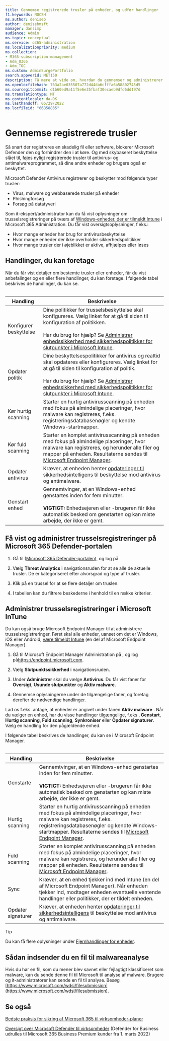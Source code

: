 ```yaml
---
title: Gennemse registrerede trusler på enheder, og udfør handlinger
f1.keywords: NOCSH
ms.author: deniseb
author: denisebmsft
manager: dansimp
audience: Admin
ms.topic: conceptual
ms.service: o365-administration
ms.localizationpriority: medium
ms.collection:
- M365-subscription-management
- Adm_O365
- Adm_TOC
ms.custom: AdminSurgePortfolio
search.appverid: MET150
description: Få mere at vide om, hvordan du gennemser og administrerer trusler, der er registreret af Microsoft Defender Antivirus, på dine Windows-enheder.
ms.openlocfilehash: 763a2ae035507a772d44da6cfffa6a58802745d5
ms.sourcegitcommit: d1b60ed9a11f5e6e35fbaf30ecaeb9dfd6dd197d
ms.translationtype: MT
ms.contentlocale: da-DK
ms.lasthandoff: 06/29/2022
ms.locfileid: "66858835"
---
```

# <a name="review-detected-threats"></a>Gennemse registrerede trusler

Så snart der registreres en skadelig fil eller software, blokerer Microsoft Defender den og forhindrer den i at køre. Og med skybaseret beskyttelse slået til, føjes nyligt registrerede trusler til antivirus- og antimalwareprogrammet, så dine andre enheder og brugere også er beskyttet.

Microsoft Defender Antivirus registrerer og beskytter mod følgende typer trusler:

- Virus, malware og webbaserede trusler på enheder
- Phishingforsøg
- Forsøg på datatyveri

Som it-ekspert/administrator kan du få vist oplysninger om trusselsregistreringer på tværs af [Windows-enheder, der er tilmeldt Intune](/mem/intune/enrollment/device-enrollment) i Microsoft 365 Administration. Du får vist oversigtsoplysninger, f.eks.:

- Hvor mange enheder har brug for antivirusbeskyttelse
- Hvor mange enheder der ikke overholder sikkerhedspolitikker
- Hvor mange trusler der i øjeblikket er aktive, afhjælpes eller løses

## <a name="actions-you-can-take"></a>Handlinger, du kan foretage

Når du får vist detaljer om bestemte trusler eller enheder, får du vist anbefalinger og en eller flere handlinger, du kan foretage. I følgende tabel beskrives de handlinger, du kan se.<br><br>

| Handling | Beskrivelse |
|--|--|
| Konfigurer beskyttelse | Dine politikker for trusselsbeskyttelse skal konfigureres. Vælg linket for at gå til siden til konfiguration af politikken.<br><br>Har du brug for hjælp? Se [Administrer enhedssikkerhed med sikkerhedspolitikker for slutpunkter i Microsoft Intune](/mem/intune/protect/endpoint-security-policy). |
| Opdater politik | Dine beskyttelsespolitikker for antivirus og realtid skal opdateres eller konfigureres. Vælg linket for at gå til siden til konfiguration af politik.<br><br>Har du brug for hjælp? Se [Administrer enhedssikkerhed med sikkerhedspolitikker for slutpunkter i Microsoft Intune](/mem/intune/protect/endpoint-security-policy). |
| Kør hurtig scanning | Starter en hurtig antivirusscanning på enheden med fokus på almindelige placeringer, hvor malware kan registreres, f.eks. registreringsdatabasenøgler og kendte Windows-startmapper. |
| Kør fuld scanning | Starter en komplet antivirusscanning på enheden med fokus på almindelige placeringer, hvor malware kan registreres, og herunder alle filer og mapper på enheden. Resultaterne sendes til [Microsoft Endpoint Manager](/mem/intune/fundamentals/tutorial-walkthrough-endpoint-manager). |
| Opdater antivirus | Kræver, at enheden henter [opdateringer til sikkerhedsintelligens](https://go.microsoft.com/fwlink/?linkid=2149926) til beskyttelse mod antivirus og antimalware. |
| Genstart enhed | Gennemtvinger, at en Windows-enhed genstartes inden for fem minutter.<br><br>**VIGTIGT:** Enhedsejeren eller -brugeren får ikke automatisk besked om genstarten og kan miste arbejde, der ikke er gemt. |

## <a name="view-and-manage-threat-detections-in-the-microsoft-365-defender-portal"></a>Få vist og administrer trusselsregistreringer på Microsoft 365 Defender-portalen

1. Gå til ([Microsoft 365 Defender-portalen](https://security.microsoft.com)), og log på.

1. Vælg **Threat Analytics** i navigationsruden for at se alle de aktuelle trusler. De er kategoriseret efter alvorsgrad og type af trusler.

1. Klik på en trussel for at se flere detaljer om truslen.

1. I tabellen kan du filtrere beskederne i henhold til en række kriterier.

## <a name="manage-threat-detections-in-microsoft-intune"></a>Administrer trusselsregistreringer i Microsoft InTune

Du kan også bruge Microsoft Endpoint Manager til at administrere trusselsregistreringer. Først skal alle enheder, uanset om det er Windows, iOS eller Android, [være tilmeldt Intune](/mem/intune/enrollment/windows-enrollment-methods) (en del af Microsoft Endpoint Manager).

1. Gå til Microsoft Endpoint Manager Administration på , og log på<a href="https://go.microsoft.com/fwlink/p/?linkid=2150463" target="_blank">https://endpoint.microsoft.com</a>.

2. Vælg **Slutpunktssikkerhed** i navigationsruden.

3. Under **Administrer** skal du vælge **Antivirus**. Du får vist faner for **Oversigt**, **Usunde slutpunkter** og **Aktiv malware**.

4. Gennemse oplysningerne under de tilgængelige faner, og foretag derefter de nødvendige handlinger.

Lad os f.eks. antage, at enheder er angivet under fanen **Aktiv malware** . Når du vælger en enhed, har du visse handlinger tilgængelige, f.eks **. Genstart**, **Hurtig scanning**, **Fuld scanning**, **Synkroniser** eller **Opdater signaturer**. Vælg en handling for den pågældende enhed.

I følgende tabel beskrives de handlinger, du kan se i Microsoft Endpoint Manager.<br><br>

| Handling | Beskrivelse |
|--|--|
| Genstarte | Gennemtvinger, at en Windows-enhed genstartes inden for fem minutter.<br><br>**VIGTIGT:** Enhedsejeren eller -brugeren får ikke automatisk besked om genstarten og kan miste arbejde, der ikke er gemt. |
| Hurtig scanning | Starter en hurtig antivirusscanning på enheden med fokus på almindelige placeringer, hvor malware kan registreres, f.eks. registreringsdatabasenøgler og kendte Windows-startmapper. Resultaterne sendes til [Microsoft Endpoint Manager](/mem/intune/fundamentals/tutorial-walkthrough-endpoint-manager). |
| Fuld scanning | Starter en komplet antivirusscanning på enheden med fokus på almindelige placeringer, hvor malware kan registreres, og herunder alle filer og mapper på enheden. Resultaterne sendes til [Microsoft Endpoint Manager](/mem/intune/fundamentals/tutorial-walkthrough-endpoint-manager). |
| Sync | Kræver, at en enhed tjekker ind med Intune (en del af Microsoft Endpoint Manager). Når enheden tjekker ind, modtager enheden eventuelle ventende handlinger eller politikker, der er tildelt enheden. |
| Opdater signaturer | Kræver, at enheden henter [opdateringer til sikkerhedsintelligens](https://go.microsoft.com/fwlink/?linkid=2149926) til beskyttelse mod antivirus og antimalware. |

> [!TIP]
> Du kan få flere oplysninger under [Fjernhandlinger for enheder](/mem/intune/protect/endpoint-security-manage-devices#remote-actions-for-devices).

## <a name="how-to-submit-a-file-for-malware-analysis"></a>Sådan indsender du en fil til malwareanalyse

Hvis du har en fil, som du mener blev savnet eller fejlagtigt klassificeret som malware, kan du sende denne fil til Microsoft til analyse af malware. Brugere og it-administratorer kan sende en fil til analyse. Besøg [https://www.microsoft.com/wdsi/filesubmission](https://www.microsoft.com/wdsi/filesubmission).

## <a name="see-also"></a>Se også

[Bedste praksis for sikring af Microsoft 365 til virksomheder-planer](../admin/security-and-compliance/secure-your-business-data.md)

[Oversigt over Microsoft Defender til virksomheder](../security/defender-business/mdb-overview.md) (Defender for Business udrulles til Microsoft 365 Business Premium kunder fra 1. marts 2022)
